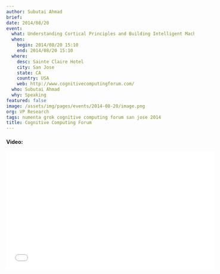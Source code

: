 ```yaml
---
author: Subutai Ahmad
brief:
date: 2014/08/20
event:
  what: Understanding Cortical Principles and Building Intelligent Machines
  when:
    begin: 2014/08/20 15:10
    end: 2014/08/20 15:10
  where:
    desc: Sainte Claire Hotel
    city: San Jose
    state: CA
    country: USA
    web: http://www.cognitivecomputingforum.com/
  who: Subutai Ahmad
  why: Speaking
featured: false
image: /assets/img/pages/events/2014-08-20/image.png
org: VP Research
tags: numenta grok cognitive computing forum san jose 2014
title: Cognitive Computing Forum
---
```


#### Video:

<div class="video-container media-border">
  <iframe width="560" height="315" src="//www.youtube.com/embed/k_p58LbXd4Y" frameborder="0" allowfullscreen></iframe>
</div>
